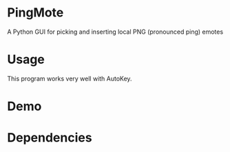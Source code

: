# PingMote
A Python GUI for picking and inserting local PNG (pronounced ping) emotes
# Usage
This program works very well with AutoKey.
# Demo

# Dependencies
